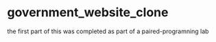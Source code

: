 # government_website_clone

the first part of this was completed as part of a paired-programning lab
